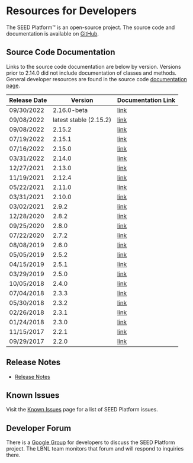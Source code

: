 # Resources for Developers

The SEED Platform&trade; is an open-source project. The source code and documentation is available on [GitHub](https://github.com/SEED-platform/seed).

## Source Code Documentation

Links to the source code documentation are below by version. Versions prior to 2.14.0 did not include
documentation of classes and methods. General developer resources are found in the source code 
[documentation page](./code_documentation/latest/developer_resources.html).

| Release Date | Version | Documentation Link                               |
|--------------|---------|--------------------------------------------------|
| 09/30/2022   |  2.16.0-beta | [link](./code_documentation/2.16.0-beta/index.html)   |
| 09/08/2022   |  latest stable  (2.15.2) | [link](./code_documentation/latest/index.html)   |
| 09/08/2022   |  2.15.2 | [link](./code_documentation/2.15.2/index.html)   |
| 07/19/2022   |  2.15.1 | [link](./code_documentation/2.15.1/index.html)   |
| 07/16/2022   |  2.15.0 | [link](./code_documentation/2.15.0/index.html)   |
| 03/31/2022   |  2.14.0 | [link](./code_documentation/2.14.0/index.html)   |
| 12/27/2021   |  2.13.0 | [link](./code_documentation/2.13.0/index.html)   |
| 11/19/2021   |  2.12.4 | [link](./code_documentation/2.12.4/index.html)   |
| 05/22/2021   |  2.11.0 | [link](./code_documentation/2.11.0/index.html)   |
| 03/31/2021   |  2.10.0 | [link](./code_documentation/2.10.0/index.html)   |
| 03/02/2021   |  2.9.2  | [link](./code_documentation/2.9.2/index.html)    |
| 12/28/2020   |  2.8.2  | [link](./code_documentation/2.8.2/index.html)    |
| 09/25/2020   |  2.8.0  | [link](./code_documentation/2.8.0/index.html)    |
| 07/22/2020   |  2.7.2  | [link](./code_documentation/2.7.2/index.html)    |
| 08/08/2019   |  2.6.0  | [link](./code_documentation/2.6.0/index.html)    |
| 05/05/2019   |  2.5.2  | [link](./code_documentation/2.5.2/index.html)    |
| 04/15/2019   |  2.5.1  | [link](./code_documentation/2.5.1/index.html)    |
| 03/29/2019   |  2.5.0  | [link](./code_documentation/2.5.0/index.html)    |
| 10/05/2018   |  2.4.0  | [link](./code_documentation/2.4.0/index.html)    |
| 07/04/2018   |  2.3.3  | [link](./code_documentation/2.3.3/index.html)    |
| 05/30/2018   |  2.3.2  | [link](./code_documentation/2.3.2/index.html)    |
| 02/26/2018   |  2.3.1  | [link](./code_documentation/2.3.1/index.html)    |
| 01/24/2018   |  2.3.0  | [link](./code_documentation/2.3.0/index.html)    |
| 11/15/2017   |  2.2.1  | [link](./code_documentation/2.2.1/index.html)    |
| 09/29/2017   |  2.2.0  | [link](./code_documentation/2.2.0/index.html)    |

## Release Notes

- [Release Notes](https://github.com/SEED-platform/seed/releases)

## Known Issues

Visit the [Known Issues](known_issues.md) page for a list of SEED Platform issues.

## Developer Forum

There is a [Google Group](https://groups.google.com/forum/?hl=en#!forum/seed-platform-dev) for developers to discuss the SEED Platform project. The LBNL team monitors that forum and will respond to inquiries there.
